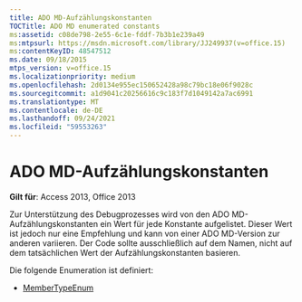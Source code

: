```yaml
---
title: ADO MD-Aufzählungskonstanten
TOCTitle: ADO MD enumerated constants
ms:assetid: c08de798-2e55-6c1e-fddf-7b3b1e239a49
ms:mtpsurl: https://msdn.microsoft.com/library/JJ249937(v=office.15)
ms:contentKeyID: 48547512
ms.date: 09/18/2015
mtps_version: v=office.15
ms.localizationpriority: medium
ms.openlocfilehash: 2d0134e955ec150652428a98c79bc18e06f9028c
ms.sourcegitcommit: a1d9041c20256616c9c183f7d1049142a7ac6991
ms.translationtype: MT
ms.contentlocale: de-DE
ms.lasthandoff: 09/24/2021
ms.locfileid: "59553263"
---
```

# <a name="ado-md-enumerated-constants"></a>ADO MD-Aufzählungskonstanten

**Gilt für**: Access 2013, Office 2013

Zur Unterstützung des Debugprozesses wird von den ADO MD-Aufzählungskonstanten ein Wert für jede Konstante aufgelistet. Dieser Wert ist jedoch nur eine Empfehlung und kann von einer ADO MD­-Version zur anderen variieren. Der Code sollte ausschließlich auf dem Namen, nicht auf dem tatsächlichen Wert der Aufzählungskonstanten basieren.

Die folgende Enumeration ist definiert:

- [MemberTypeEnum](membertypeenum.md)

